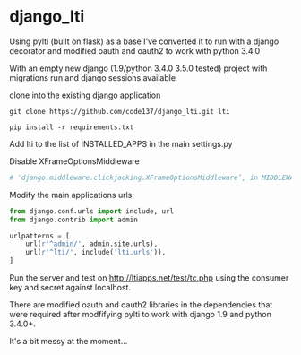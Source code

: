 # django_lti

Using pylti (built on flask) as a base I've converted it to run with a django decorator and modified oauth and oauth2 to work with python 3.4.0

With an empty new django (1.9/python 3.4.0 3.5.0 tested) project with migrations run and django sessions available

clone into the existing django application
```
git clone https://github.com/code137/django_lti.git lti
```
```
pip install -r requirements.txt
```

Add lti to the list of INSTALLED_APPS in the main settings.py

Disable XFrameOptionsMiddleware
```python
# 'django.middleware.clickjacking.XFrameOptionsMiddleware’, in MIDDLEWARE_CLASSES
````
Modify the main applications urls:

```python
from django.conf.urls import include, url
from django.contrib import admin

urlpatterns = [
    url(r'^admin/', admin.site.urls),
    url(r'^lti/', include('lti.urls')),
]
```

Run the server and test on http://ltiapps.net/test/tc.php using the consumer key and secret against localhost.

There are modified oauth and oauth2 libraries in the dependencies that were required after modfifying pylti to work with django 1.9 and python 3.4.0+.

It's a bit messy at the moment...
